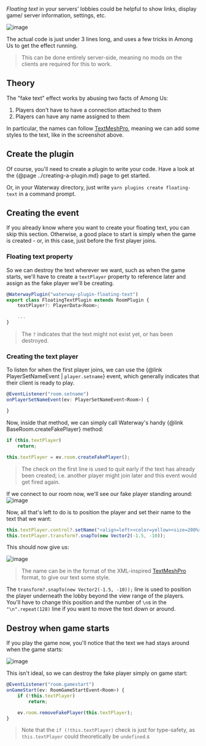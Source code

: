 _Floating text_ in your servers' lobbies could be helpful to show links, display game/ server information, settings, etc.

![image](https://user-images.githubusercontent.com/60631511/201536938-a9300ebf-836d-42b5-9178-f080bcf90868.png)

The actual code is just under 3 lines long, and uses a few tricks in Among Us to get the effect running.

> This can be done entirely server-side, meaning no mods on the clients are required for this to work.

## Theory
The "fake text" effect works by abusing two facts of Among Us:
1. Players don't have to have a connection attached to them
2. Players can have any name assigned to them

In particular, the names can follow [TextMeshPro](http://digitalnativestudios.com/textmeshpro/docs/rich-text/#page), meaning we can add some styles to the text, like in the screenshot above.

## Create the plugin
Of course, you'll need to create a plugin to write your code. Have a look at the {@page ../creating-a-plugin.md} page to get started.

Or, in your Waterway directory, just write `yarn plugins create floating-text` in a command prompt.

## Creating the event
If you already know where you want to create your floating text, you can skip this section. Otherwise, a good place to start is simply when the game is created - or, in this case, just before the first player joins.

### Floating text property
So we can destroy the text wherever we want, such as when the game starts, we'll have to create a `textPlayer` property to reference later and assign as the fake player we'll be creating.

```ts
@WaterwayPlugin("waterway-plugin-floating-text")
export class FloatingTextPlugin extends RoomPlugin {
    textPlayer?: PlayerData<Room>;

    ...
}
```

> The `?` indicates that the text might not exist yet, or has been destroyed.

### Creating the text player
To listen for when the first player joins, we can use the {@link PlayerSetNameEvent | `player.setname`} event, which generally indicates that their client is ready to play.

```ts
@EventListener("room.setname")
onPlayerSetNameEvent(ev: PlayerSetNameEvent<Room>) {

}
```

Now, inside that method, we can simply call Waterway's handy {@link BaseRoom.createFakePlayer} method:
```ts
if (this.textPlayer)
    return;

this.textPlayer = ev.room.createFakePlayer();
```

> The check on the first line is used to quit early if the text has already been created; i.e. another player might join later and this event would get fired again.

If we connect to our room now, we'll see our fake player standing around:
![image](https://user-images.githubusercontent.com/60631511/201537669-ad5b955b-c397-4748-9cbe-ec4d9406c3b2.png)

Now, all that's left to do is to position the player and set their name to the text that we want:
```ts
this.textPlayer.control?.setName("<align=left><color=yellow><size=200%>Welcome to the underground</size></color>\nHow was the fall?" + "\n".repeat(128));
this.textPlayer.transform?.snapTo(new Vector2(-1.5, -10));
```

This should now give us:

![image](https://user-images.githubusercontent.com/60631511/201537723-96ee5df9-b24d-4465-81e2-6090bba219f2.png)

> The name can be in the format of the XML-inspired [TextMeshPro](http://digitalnativestudios.com/textmeshpro/docs/rich-text/#page) format, to give our text some style.

The `transform?.snapTo(new Vector2(-1.5, -10));` line is used to position the player underneath the lobby beyond the view range of the players. You'll have to change this position and the number of `\n`s in the `"\n".repeat(128)` line if you want to move the text down or around.

## Destroy when game starts
If you play the game now, you'll notice that the text we had stays around when the game starts:

![image](https://user-images.githubusercontent.com/60631511/201548035-e1a20f9b-17de-474e-9fcf-17c8b735a463.png)

This isn't ideal, so we can destroy the fake player simply on game start:
```ts
@EventListener("room.gamestart")
onGameStart(ev: RoomGameStartEvent<Room>) {
    if (!this.textPlayer)
        return;

    ev.room.removeFakePlayer(this.textPlayer);
}
```

> Note that the `if (!this.textPlayer)` check is just for type-safety, as `this.textPlayer` could theoretically be `undefined`.s
